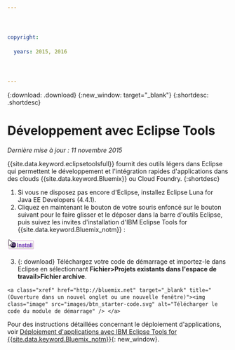 ```yaml
---

 

copyright:

  years: 2015, 2016

 

---
```


{:download: .download}
{:new_window: target="_blank"}
{:shortdesc: .shortdesc}

# Développement avec Eclipse Tools
*Dernière mise à jour : 11 novembre 2015*

{{site.data.keyword.eclipsetoolsfull}} fournit des outils légers dans Eclipse qui permettent le
développement et l'intégration rapides d'applications dans des clouds {{site.data.keyword.Bluemix}} ou
Cloud
Foundry.
{:shortdesc}

  1. Si vous ne disposez pas encore d'Eclipse, installez Eclipse Luna for Java EE Developers (4.4.1).
  2. Cliquez en maintenant le bouton de votre souris enfoncé sur le bouton suivant pour le faire glisser et le déposer dans la barre d'outils
Eclipse, puis suivez les invites d'installation d'IBM Eclipse Tools for {{site.data.keyword.Bluemix_notm}} :
  
  ![Glisser et déposer dans un espace de travail Eclipse Luna en cours d'exécution pour installer IBM Eclipse Tools for {{site.data.keyword.Bluemix_notm}}](images/installbutton.png)

  3. {: download} Téléchargez votre code de démarrage et importez-le dans Eclipse en sélectionnant **Fichier>Projets
existants dans l'espace de travail>Fichier archive**.
  
    <a class="xref" href="http://bluemix.net" target="_blank" title="(Ouverture dans un nouvel onglet ou une nouvelle fenêtre)"><img class="image" src="images/btn_starter-code.svg" alt="Télécharger le code du module de démarrage" /> </a> 

Pour des instructions détaillées concernant le déploiement d'applications, voir [Déploiement d'applications avec IBM Eclipse Tools for {{site.data.keyword.Bluemix_notm}}](../manageapps/eclipsetools/eclipsetools.html#eclipsetools){: new_window}.
